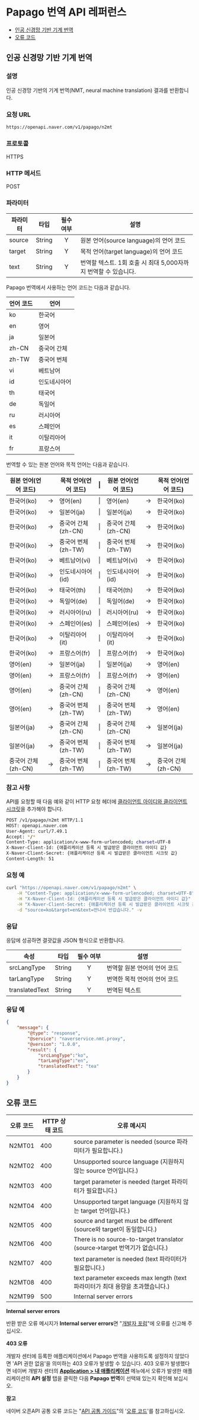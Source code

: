# Papago 번역 API 레퍼런스

- [인공 신경망 기반 기계 번역](#인공-신경망-기반-기계-번역)
- [오류 코드](#오류-코드)

## 인공 신경망 기반 기계 번역

### 설명

인공 신경망 기반의 기계 번역(NMT, neural machine translation) 결과를 반환합니다.

### 요청 URL

```sh
https://openapi.naver.com/v1/papago/n2mt
```

### 프로토콜

HTTPS

### HTTP 메서드

POST

### 파라미터

|파라미터|타입|필수 여부|설명|
|---|---|:-:|----|
|source|String|Y|원본 언어(source language)의 언어 코드|
|target|String|Y|목적 언어(target language)의 언어 코드|
|text|String|Y|번역할 텍스트. 1회 호출 시 최대 5,000자까지 번역할 수 있습니다.|

Papago 번역에서 사용하는 언어 코드는 다음과 같습니다.

|언어 코드|언어|
|---|---|
|ko|한국어|
|en|영어|
|ja|일본어|
|zh-CN|중국어 간체|
|zh-TW|중국어 번체|
|vi|베트남어|
|id|인도네시아어|
|th|태국어|
|de|독일어|
|ru|러시아어|
|es|스페인어|
|it|이탈리아어|
|fr|프랑스어|

번역할 수 있는 원본 언어와 목적 언어는 다음과 같습니다.

|원본 언어(언어 코드)||목적 언어(언어 코드)|\||원본 언어(언어 코드)||목적 언어(언어 코드)|
|---|:-:|---|:-:|---|:-:|---|
|한국어(ko)|&rarr;|영어(en)|\||영어(en)|&rarr;|한국어(ko)|
|한국어(ko)|&rarr;|일본어(ja)|\||일본어(ja)|&rarr;|한국어(ko)|
|한국어(ko)|&rarr;|중국어 간체(zh-CN)|\||중국어 간체(zh-CN)|&rarr;|한국어(ko)|
|한국어(ko)|&rarr;|중국어 번체(zh-TW)|\||중국어 번체(zh-TW)|&rarr;|한국어(ko)|
|한국어(ko)|&rarr;|베트남어(vi)|\||베트남어(vi)|&rarr;|한국어(ko)|
|한국어(ko)|&rarr;|인도네시아어(id)|\||인도네시아어(id)|&rarr;|한국어(ko)|
|한국어(ko)|&rarr;|태국어(th)|\||태국어(th)|&rarr;|한국어(ko)|
|한국어(ko)|&rarr;|독일어(de)|\||독일어(de)|&rarr;|한국어(ko)|
|한국어(ko)|&rarr;|러시아어(ru)|\||러시아어(ru)|&rarr;|한국어(ko)|
|한국어(ko)|&rarr;|스페인어(es)|\||스페인어(es)|&rarr;|한국어(ko)|
|한국어(ko)|&rarr;|이탈리아어(it)|\||이탈리아어(it)|&rarr;|한국어(ko)|
|한국어(ko)|&rarr;|프랑스어(fr)|\||프랑스어(fr)|&rarr;|한국어(ko)|
|영어(en)|&rarr;|일본어(ja)|\||일본어(ja)|&rarr;|영어(en)|
|영어(en)|&rarr;|프랑스어(fr)|\||프랑스어(fr)|&rarr;|영어(en)|
|영어(en)|&rarr;|중국어 간체(zh-CN)|\||중국어 간체(zh-CN)|&rarr;|영어(en)|
|영어(en)|&rarr;|중국어 번체(zh-TW)|\||중국어 번체(zh-TW)|&rarr;|영어(en)|
|일본어(ja)|&rarr;|중국어 간체(zh-CN)|\||중국어 간체(zh-CN)|&rarr;|일본어(ja)|\|
|일본어(ja)|&rarr;|중국어 번체(zh-TW)|\||중국어 번체(zh-TW)|&rarr;|일본어(ja)|
|중국어 간체(zh-CN)|&rarr;|중국어 번체(zh-TW)|\||중국어 번체(zh-TW)|&rarr;|중국어 간체(zh-CN)|

### 참고 사항

API를 요청할 때 다음 예와 같이 HTTP 요청 헤더에 [클라이언트 아이디와 클라이언트 시크릿](https://developers.naver.com/docs/common/openapiguide/appregister.md#클라이언트-아이디와-클라이언트-시크릿-확인)을 추가해야 합니다.

```sh
POST /v1/papago/n2mt HTTP/1.1
HOST: openapi.naver.com
User-Agent: curl/7.49.1
Accept: */*
Content-Type: application/x-www-form-urlencoded; charset=UTF-8
X-Naver-Client-Id: {애플리케이션 등록 시 발급받은 클라이언트 아이디 값}
X-Naver-Client-Secret: {애플리케이션 등록 시 발급받은 클라이언트 시크릿 값}
Content-Length: 51
```

### 요청 예

```sh
curl "https://openapi.naver.com/v1/papago/n2mt" \
    -H "Content-Type: application/x-www-form-urlencoded; charset=UTF-8" \
    -H "X-Naver-Client-Id: {애플리케이션 등록 시 발급받은 클라이언트 아이디 값}" \
    -H "X-Naver-Client-Secret: {애플리케이션 등록 시 발급받은 클라이언트 시크릿 값}" \
    -d "source=ko&target=en&text=만나서 반갑습니다." -v
```

### 응답

응답에 성공하면 결괏값을 JSON 형식으로 반환합니다.

|속성|타입|필수 여부|설명|
|---|---|:-:|----|
|srcLangType|String|Y|번역할 원본 언어의 언어 코드|
|tarLangType|String|Y|번역한 목적 언어의 언어 코드|
|translatedText|String|Y|번역된 텍스트|

### 응답 예

```json
{
    "message": {
        "@type": "response",
        "@service": "naverservice.nmt.proxy",
        "@version": "1.0.0",
        "result": {
            "srcLangType":"ko",
            "tarLangType":"en",
            "translatedText": "tea"
        }
    }
}
```

## 오류 코드

|오류 코드|HTTP 상태 코드|오류 메시지|
|---|---|----|
|N2MT01|400|source parameter is needed (source 파라미터가 필요합니다.)|
|N2MT02|400|Unsupported source language (지원하지 않는 source 언어입니다.)|
|N2MT03|400|target parameter is needed (target 파라미터가 필요합니다.)|
|N2MT04|400|Unsupported target language (지원하지 않는 target 언어입니다.)|
|N2MT05|400|source and target must be different (source와 target이 동일합니다.)|
|N2MT06|400|There is no source-to-target translator (source->target 번역기가 없습니다.)|
|N2MT07|400|text parameter is needed (text 파라미터가 필요합니다.)|
|N2MT08|400|text parameter exceeds max length (text 파라미터가 최대 용량을 초과했습니다.)|
|N2MT99|500|Internal server errors|

<div class="note"><p><strong>Internal server errors</strong></p>
<p>반환 받은 오류 메시지가 <strong>Internal server errors</strong>면 "<a href="https://developers.naver.com/forum" target="_blank">개발자 포럼</a>"에 오류를 신고해 주십시오.</p>  
</div>  

<div class="note"><p><strong>403 오류</strong></p>
<p>개발자 센터에 등록한 애플리케이션에서 Papago 번역을 사용하도록 설정하지 않았다면 'API 권한 없음'을 의미하는 403 오류가 발생할 수 있습니다. 403 오류가 발생했다면 네이버 개발자 센터의 <strong><a href="https://developers.naver.com/apps/#/list" target="_blank">Application &gt; 내 애플리케이션</a></strong> 메뉴에서 오류가 발생한 애플리케이션의 <strong>API 설정</strong> 탭을 클릭한 다음 <strong>Papago 번역</strong>이 선택돼 있는지 확인해 보십시오.</p>
</div>

<div class="info"><p><strong>참고</strong></p>
<p>네이버 오픈API 공통 오류 코드는 "<a href="https://developers.naver.com/docs/common/openapiguide/" target="_blank">API 공통 가이드</a>"의 '<a href="https://developers.naver.com/docs/common/openapiguide/errorcode.md" target="_blank">오류 코드</a>'를 참고하십시오.</p>  
</div>  
